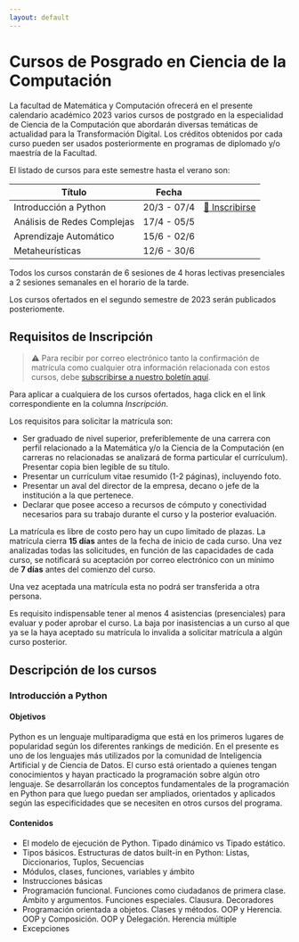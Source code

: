 ```yaml
---
layout: default
---
```



# Cursos de Posgrado en Ciencia de la Computación

La facultad de Matemática y Computación ofrecerá en el presente calendario académico 2023 varios cursos de postgrado en la especialidad de Ciencia de la Computación que abordarán diversas temáticas de actualidad para la Transformación Digital.
Los créditos obtenidos por cada curso pueden ser usados posteriormente en programas de diplomado y/o maestría de la Facultad.

El listado de cursos para este semestre hasta el verano son:

| Título | Fecha |  |
|--------|-------|-------------|
| Introducción a Python | 20/3 - 07/4 | [📝 Inscribirse](https://forms.gle/AaqR4XeLzXKv1SfY8) |
| Análisis de Redes Complejas | 17/4 - 05/5 | |
| Aprendizaje Automático | 15/6 - 02/6 | |
| Metaheurísticas | 12/6 - 30/6 | |

Todos los cursos constarán de 6 sesiones de 4 horas lectivas presenciales a 2 sesiones semanales en el horario de la tarde.

Los cursos ofertados en el segundo semestre de 2023 serán publicados posteriomente.

## Requisitos de Inscripción

> ⚠️ Para recibir por correo electrónico tanto la confirmación de matrícula como cualquier otra información relacionada con estos cursos, debe [subscribirse a nuestro boletín aquí](https://matcom.substack.com?sd=pf).

Para aplicar a cualquiera de los cursos ofertados, haga click en el link correspondiente en la columna *Inscripción*.

Los requisitos para solicitar la matrícula son:

- Ser graduado de nivel superior, preferiblemente de una carrera con perfil relacionado a la Matemática y/o la Ciencia de la Computación (en carreras no relacionadas se analizará de forma particular el currículum). Presentar copia bien legible de su título.
- Presentar un currículum vitae resumido (1-2 páginas), incluyendo foto.
- Presentar un aval del director de la empresa, decano o jefe de la institución a la que pertenece.
- Declarar que posee acceso a recursos de cómputo y conectividad necesarios para su trabajo durante el curso y la posterior evaluación.

La matrícula es libre de costo pero hay un cupo limitado de plazas. La matrícula cierra **15 días** antes de la fecha de inicio de cada curso. Una vez analizadas todas las solicitudes, en función de las capacidades de cada curso, se notificará su aceptación por correo electrónico con un mínimo de **7 días** antes del comienzo del curso.


Una vez aceptada una matrícula esta no podrá ser transferida a otra persona.

Es requisito indispensable tener al menos 4 asistencias (presenciales) para evaluar y poder aprobar el curso. La baja por inasistencias a un curso al que ya se la haya aceptado su matrícula lo invalida a solicitar matrícula a algún curso posterior.

## Descripción de los cursos

### Introducción a Python

#### Objetivos

Python es un lenguaje multiparadigma que está en los primeros lugares de popularidad según los diferentes rankings de medición. En el presente es uno de los lenguajes más utilizados por la comunidad de Inteligencia Artificial y de Ciencia de Datos.
El curso está orientado a quienes tengan conocimientos y hayan practicado la programación sobre algún otro lenguaje.
Se desarrollarán los conceptos fundamentales de la programación en Python para que luego puedan ser ampliados, orientados y aplicados según las especificidades que se necesiten en otros cursos del programa.

#### Contenidos

- El modelo de ejecución de Python. Tipado dinámico vs Tipado estático.
- Tipos básicos. Estructuras de datos built-in en Python: Listas, Diccionarios, Tuplos, Secuencias
- Módulos, clases, funciones, variables y ámbito
- Instrucciones básicas
- Programación funcional. Funciones como ciudadanos de primera clase. Ámbito y argumentos. Funciones especiales. Clausura. Decoradores
- Programación orientada a objetos. Clases y métodos. OOP y Herencia. OOP y Composición. OOP y Delegación. Herencia múltiple
- Excepciones
